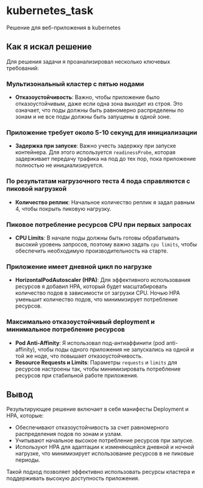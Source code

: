 # kubernetes_task
Решение для веб-приложения в kubernetes

## Как я искал решение

Для решения задачи я проанализировал несколько ключевых требований:

### Мультизональный кластер с пятью нодами

- **Отказоустойчивость**: Важно, чтобы приложение было отказоустойчивым, даже если одна зона выходит из строя. Это означает, что поды должны быть равномерно распределены по зонам и не все поды должны быть запущены в одной зоне.

### Приложение требует около 5-10 секунд для инициализации

- **Задержка при запуске**: Важно учесть задержку при запуске контейнера. Для этого используется `readinessProbe`, которая задерживает передачу трафика на под до тех пор, пока приложение полностью не инициализируется.

### По результатам нагрузочного теста 4 пода справляются с пиковой нагрузкой

- **Количество реплик**: Начальное количество реплик я задал равным 4, чтобы покрыть пиковую нагрузку.

### Пиковое потребление ресурсов CPU при первых запросах

- **CPU Limits**: В начале поды должны быть готовы обрабатывать высокий уровень запросов, поэтому важно задать `cpu limits`, чтобы обеспечить необходимую производительность на старте.

### Приложение имеет дневной цикл по нагрузке

- **HorizontalPodAutoscaler (HPA)**: Для эффективного использования ресурсов я добавил HPA, который будет масштабировать количество подов в зависимости от загрузки CPU. Ночью HPA уменьшит количество подов, что минимизирует потребление ресурсов.

### Максимально отказоустойчивый deployment и минимальное потребление ресурсов

- **Pod Anti-Affinity**: Я использовал под-антиаффинити (pod anti-affinity), чтобы поды одного приложения не запускались на одной и той же ноде, что повышает отказоустойчивость.
- **Resource Requests и Limits**: Параметры `requests` и `limits` для ресурсов настроены так, чтобы минимизировать потребление ресурсов при стабильной работе приложения.

## Вывод

Результирующее решение включает в себя манифесты Deployment и HPA, которые:

- Обеспечивают отказоустойчивость за счет равномерного распределения подов по зонам и узлам.
- Учитывают начальное высокое потребление ресурсов при запуске.
- Используют HPA для адаптации к изменяющейся дневной и ночной нагрузке, что минимизирует использование ресурсов в не пиковые периоды.

Такой подход позволяет эффективно использовать ресурсы кластера и поддерживать высокую доступность приложения.
